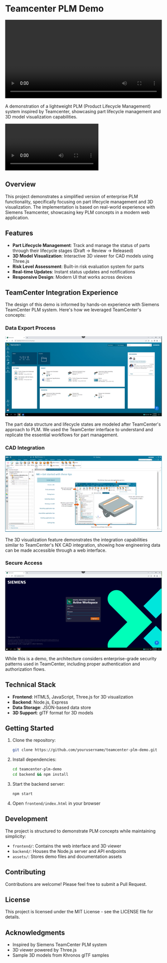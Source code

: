 # Teamcenter PLM Demo

<video width="100%" controls>
  <source src="assets/TC-demo.mp4" type="video/mp4">
  Your browser does not support the video tag.
</video>

A demonstration of a lightweight PLM (Product Lifecycle Management) system inspired by Teamcenter, showcasing part lifecycle management and 3D model visualization capabilities.

![Demo Video](assets/TC-demo.mp4)

## Overview

This project demonstrates a simplified version of enterprise PLM functionality, specifically focusing on part lifecycle management and 3D visualization. The implementation is based on real-world experience with Siemens Teamcenter, showcasing key PLM concepts in a modern web application.

## Features

- **Part Lifecycle Management**: Track and manage the status of parts through their lifecycle stages (Draft → Review → Released)
- **3D Model Visualization**: Interactive 3D viewer for CAD models using Three.js
- **Risk Level Assessment**: Built-in risk evaluation system for parts
- **Real-time Updates**: Instant status updates and notifications
- **Responsive Design**: Modern UI that works across devices

## TeamCenter Integration Experience

The design of this demo is informed by hands-on experience with Siemens TeamCenter PLM system. Here's how we leveraged TeamCenter's concepts:

### Data Export Process
![TeamCenter Dashboard](assets/Dashboard.PNG)

The part data structure and lifecycle states are modeled after TeamCenter's approach to PLM. We used the TeamCenter interface to understand and replicate the essential workflows for part management.

### CAD Integration
![NX Integration](assets/NX.PNG)

The 3D visualization feature demonstrates the integration capabilities similar to TeamCenter's NX CAD integration, showing how engineering data can be made accessible through a web interface.

### Secure Access
![TeamCenter Login](assets/Login.PNG)

While this is a demo, the architecture considers enterprise-grade security patterns used in TeamCenter, including proper authentication and authorization flows.

## Technical Stack

- **Frontend**: HTML5, JavaScript, Three.js for 3D visualization
- **Backend**: Node.js, Express
- **Data Storage**: JSON-based data store
- **3D Support**: glTF format for 3D models

## Getting Started

1. Clone the repository:
   ```bash
   git clone https://github.com/yourusername/teamcenter-plm-demo.git
   ```

2. Install dependencies:
   ```bash
   cd teamcenter-plm-demo
   cd backend && npm install
   ```

3. Start the backend server:
   ```bash
   npm start
   ```

4. Open `frontend/index.html` in your browser

## Development

The project is structured to demonstrate PLM concepts while maintaining simplicity:

- `frontend/`: Contains the web interface and 3D viewer
- `backend/`: Houses the Node.js server and API endpoints
- `assets/`: Stores demo files and documentation assets

## Contributing

Contributions are welcome! Please feel free to submit a Pull Request.

## License

This project is licensed under the MIT License - see the LICENSE file for details.

## Acknowledgments

- Inspired by Siemens TeamCenter PLM system
- 3D viewer powered by Three.js
- Sample 3D models from Khronos glTF samples
